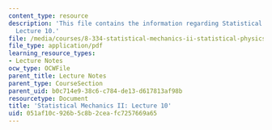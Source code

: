```yaml
---
content_type: resource
description: 'This file contains the information regarding Statistical Mechanics II:
  Lecture 10.'
file: /media/courses/8-334-statistical-mechanics-ii-statistical-physics-of-fields-spring-2014/051af10c926b5c8b2ceafc7257669a65_MIT8_334S14_Lec10.pdf
file_type: application/pdf
learning_resource_types:
- Lecture Notes
ocw_type: OCWFile
parent_title: Lecture Notes
parent_type: CourseSection
parent_uid: b0c714e9-38c6-c784-de13-d617813af98b
resourcetype: Document
title: 'Statistical Mechanics II: Lecture 10'
uid: 051af10c-926b-5c8b-2cea-fc7257669a65
---
```

